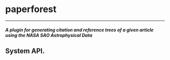 # paperforest
---
##### A plugin for generating citation and reference trees of a given article using the NASA SAO Astrophysical Data 
System API.
---

